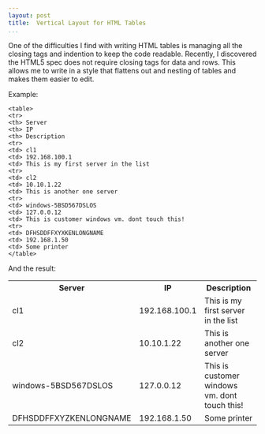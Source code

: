 ```yaml
---
layout: post  
title:  Vertical Layout for HTML Tables  
...
```


One of the difficulties I find with writing HTML tables is managing all
the closing tags and indention to keep the code readable. Recently, I
discovered the HTML5 spec does not require closing tags for data and
rows. This allows me to write in a style that flattens out and nesting
of tables and makes them easier to edit.

Example:

    <table>
    <tr>
    <th> Server
    <th> IP
    <th> Description
    <tr>
    <td> cl1
    <td> 192.168.100.1
    <td> This is my first server in the list
    <tr>
    <td> cl2
    <td> 10.10.1.22
    <td> This is another one server
    <tr>
    <td> windows-5BSD567DSLOS
    <td> 127.0.0.12
    <td> This is customer windows vm. dont touch this!
    <tr>
    <td> DFHSDDFFXYXKENLONGNAME
    <td> 192.168.1.50
    <td> Some printer
    </table>

And the result:

<table>
<tr>
<th> Server
<th> IP
<th> Description
<tr>
<td> cl1
<td> 192.168.100.1
<td> This is my first server in the list
<tr>
<td> cl2
<td> 10.10.1.22
<td> This is another one server
<tr>
<td> windows-5BSD567DSLOS
<td> 127.0.0.12
<td> This is customer windows vm. dont touch this!
<tr>
<td> DFHSDDFFXYZKENLONGNAME
<td> 192.168.1.50
<td> Some printer
</table>
